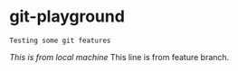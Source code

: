 # git-playground

```Testing some git features```

*This is from local machine*
This line is from feature branch. 
